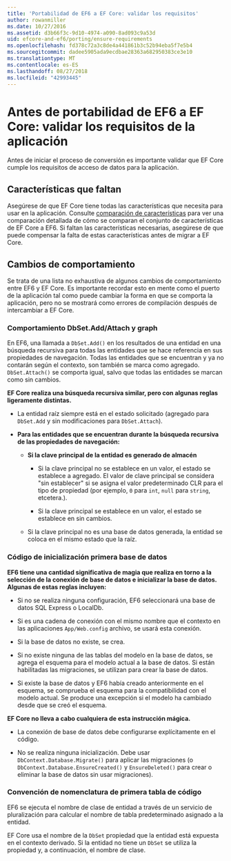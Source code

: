 ```yaml
---
title: 'Portabilidad de EF6 a EF Core: validar los requisitos'
author: rowanmiller
ms.date: 10/27/2016
ms.assetid: d3b66f3c-9d10-4974-a090-8ad093c9a53d
uid: efcore-and-ef6/porting/ensure-requirements
ms.openlocfilehash: fd378c72a3c8de4a441861b3c52b94eba5f7e5b4
ms.sourcegitcommit: dadee5905ada9ecdbae28363a682950383ce3e10
ms.translationtype: MT
ms.contentlocale: es-ES
ms.lasthandoff: 08/27/2018
ms.locfileid: "42993445"
---
```

# <a name="before-porting-from-ef6-to-ef-core-validate-your-applications-requirements"></a>Antes de portabilidad de EF6 a EF Core: validar los requisitos de la aplicación

Antes de iniciar el proceso de conversión es importante validar que EF Core cumple los requisitos de acceso de datos para la aplicación.

## <a name="missing-features"></a>Características que faltan

Asegúrese de que EF Core tiene todas las características que necesita para usar en la aplicación. Consulte [comparación de características](../features.md) para ver una comparación detallada de cómo se comparan el conjunto de características de EF Core a EF6. Si faltan las características necesarias, asegúrese de que puede compensar la falta de estas características antes de migrar a EF Core.

## <a name="behavior-changes"></a>Cambios de comportamiento

Se trata de una lista no exhaustiva de algunos cambios de comportamiento entre EF6 y EF Core. Es importante recordar esto en mente como el puerto de la aplicación tal como puede cambiar la forma en que se comporta la aplicación, pero no se mostrará como errores de compilación después de intercambiar a EF Core.

### <a name="dbsetaddattach-and-graph-behavior"></a>Comportamiento DbSet.Add/Attach y graph

En EF6, una llamada a `DbSet.Add()` en los resultados de una entidad en una búsqueda recursiva para todas las entidades que se hace referencia en sus propiedades de navegación. Todas las entidades que se encuentran y ya no contarán según el contexto, son también se marca como agregado. `DbSet.Attach()` se comporta igual, salvo que todas las entidades se marcan como sin cambios.

**EF Core realiza una búsqueda recursiva similar, pero con algunas reglas ligeramente distintas.**

*  La entidad raíz siempre está en el estado solicitado (agregado para `DbSet.Add` y sin modificaciones para `DbSet.Attach`).

*  **Para las entidades que se encuentran durante la búsqueda recursiva de las propiedades de navegación:**

    *  **Si la clave principal de la entidad es generado de almacén**

        * Si la clave principal no se establece en un valor, el estado se establece a agregado. El valor de clave principal se considera "sin establecer" si se asigna el valor predeterminado CLR para el tipo de propiedad (por ejemplo, `0` para `int`, `null` para `string`, etcetera.).

        * Si la clave principal se establece en un valor, el estado se establece en sin cambios.

    *  Si la clave principal no es una base de datos generada, la entidad se coloca en el mismo estado que la raíz.

### <a name="code-first-database-initialization"></a>Código de inicialización primera base de datos

**EF6 tiene una cantidad significativa de magia que realiza en torno a la selección de la conexión de base de datos e inicializar la base de datos. Algunas de estas reglas incluyen:**

* Si no se realiza ninguna configuración, EF6 seleccionará una base de datos SQL Express o LocalDb.

* Si es una cadena de conexión con el mismo nombre que el contexto en las aplicaciones `App/Web.config` archivo, se usará esta conexión.

* Si la base de datos no existe, se crea.

* Si no existe ninguna de las tablas del modelo en la base de datos, se agrega el esquema para el modelo actual a la base de datos. Si están habilitadas las migraciones, se utilizan para crear la base de datos.

* Si existe la base de datos y EF6 había creado anteriormente en el esquema, se comprueba el esquema para la compatibilidad con el modelo actual. Se produce una excepción si el modelo ha cambiado desde que se creó el esquema.

**EF Core no lleva a cabo cualquiera de esta instrucción mágica.**

* La conexión de base de datos debe configurarse explícitamente en el código.

* No se realiza ninguna inicialización. Debe usar `DbContext.Database.Migrate()` para aplicar las migraciones (o `DbContext.Database.EnsureCreated()` y `EnsureDeleted()` para crear o eliminar la base de datos sin usar migraciones).

### <a name="code-first-table-naming-convention"></a>Convención de nomenclatura de primera tabla de código

EF6 se ejecuta el nombre de clase de entidad a través de un servicio de pluralización para calcular el nombre de tabla predeterminado asignado a la entidad.

EF Core usa el nombre de la `DbSet` propiedad que la entidad está expuesta en el contexto derivado. Si la entidad no tiene un `DbSet` se utiliza la propiedad y, a continuación, el nombre de clase.
